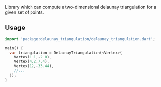 Library which can compute a two-dimensional delaunay triangulation for a given set of points.

## Usage

```dart
import 'package:delaunay_triangulation/delaunay_triangulation.dart';

main() {
  var triangulation = DelaunayTriangulation(<Vertex>{
    Vertex(1.1,-2.0),
    Vertex(4.2,7.4),
    Vertex(12,-33.44),
    //...
  });
}
```
